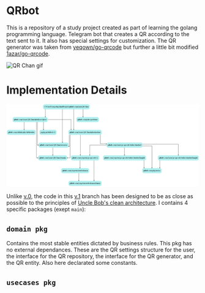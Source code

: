 # QRbot
This is a repository of a study project created as part of learning the golang programming language.
Telegram bot that creates a QR according to the text sent to it. It also has special settings for customization.
The QR generator was taken from [yeqown/go-qrcode](https://github.com/yeqown/go-qrcode) but further a little bit modified [1azar/go-qrcode](https://github.com/1azar/go-qrcode/tree/WithHalfTone-File-Image).

![QR Chan gif](https://github.com/1azar/QRbot/blob/v.1/assets/qrchan.gif)

# Implementation Details
![Project Graph](https://github.com/1azar/QRbot/blob/v.1/assets/godepgraphMajorNodes.png)

Unlike [v.0](https://github.com/1azar/QRbot/tree/v.0), the code in this [v.1](https://github.com/1azar/QRbot) branch has been designed to be as close as possible to the principles of [Uncle Bob's clean architecture](https://blog.cleancoder.com/uncle-bob/2012/08/13/the-clean-architecture.html).
I contains 4 specific packages (exept `main`):

## `domain pkg`
Contains the most stable entities dictated by business rules. This pkg has no external dependances. These are the QR settings structure for the user, the interface for the QR repository, the interface for the QR generator, and the QR entity. Also here declarated some constants.

## `usecases pkg`

  


